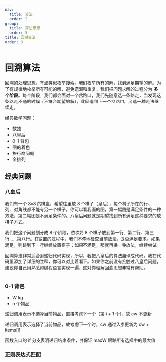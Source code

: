 ```yaml
---
nav:
  title: 算法
  order: 2
group:
  title: 算法思想
  order: 5
title: 回溯算法
order: 3
---
```


# 回溯算法

回溯的处理思想，有点类似枚举搜索。我们枚举所有的解，找到满足期望的解。为了有规律地枚举所有可能的解，避免遗漏和重复，我们把问题求解的过程分为 **多个阶段**。每个阶段，我们都会面对一个岔路口，我们先随意选一条路走，当发现这条路走不通的时候（不符合期望的解），就回退到上一个岔路口，另选一种走法继续走。

经典数学问题：

- 数独
- 八皇后
- 0-1 背包
- 图的着色
- 旅行商问题
- 全排列

## 经典问题

### 八皇后

我们有一个 8x8 的棋盘，希望往里放 8 个棋子（皇后），每个棋子所在的行、列、对角线都不能有另一个棋子。你可以看我画的图，第一幅图是满足条件的一种方法，第二幅图是不满足条件的。八皇后问题就是期望找到所有满足这种要求的放棋子方式。

我们把这个问题划分成 8 个阶段，依次将 8 个棋子放到第一行、第二行、第三行……第八行。在放置的过程中，我们不停地检查当前放法，是否满足要求。如果满足，则跳到下一行继续放置棋子；如果不满足，那就再换一种放法，继续尝试。

回溯算法非常适合用递归代码实现，所以，我把八皇后的算法翻译成代码。我在代码里添加了详细的注释，你可以对比着看下。如果你之前没有接触过八皇后问题，建议你自己用熟悉的编程语言实现一遍，这对你理解回溯思想非常有帮助。

```js
```

### 0-1 背包

- W kg
- n 个物品

递归调用表示不选择当前物品，直接考虑下一个（第 i + 1 个），故 cw 不更新

递归调用表示选择了当前物品，故考虑下一个时，cw 通过入参更新为 cw + items[i]

函数入口的 if 分支表明递归结束条件，并保证 maxW 跟踪所有选择中的最大值

### 正则表达式匹配
